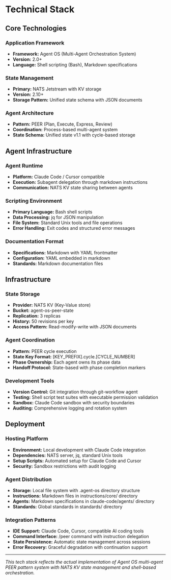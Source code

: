 # Technical Stack

## Core Technologies

### Application Framework
- **Framework:** Agent OS (Multi-Agent Orchestration System)
- **Version:** 2.0+
- **Language:** Shell scripting (Bash), Markdown specifications

### State Management
- **Primary:** NATS Jetstream with KV storage
- **Version:** 2.10+
- **Storage Pattern:** Unified state schema with JSON documents

### Agent Architecture
- **Pattern:** PEER (Plan, Execute, Express, Review)
- **Coordination:** Process-based multi-agent system
- **State Schema:** Unified state v1.1 with cycle-based storage

## Agent Infrastructure

### Agent Runtime
- **Platform:** Claude Code / Cursor compatible
- **Execution:** Subagent delegation through markdown instructions
- **Communication:** NATS KV state sharing between agents

### Scripting Environment
- **Primary Language:** Bash shell scripts
- **Data Processing:** jq for JSON manipulation
- **File System:** Standard Unix tools and file operations
- **Error Handling:** Exit codes and structured error messages

### Documentation Format
- **Specifications:** Markdown with YAML frontmatter
- **Configuration:** YAML embedded in markdown
- **Standards:** Markdown documentation files

## Infrastructure

### State Storage
- **Provider:** NATS KV (Key-Value store)
- **Bucket:** agent-os-peer-state
- **Replication:** 3 replicas
- **History:** 50 revisions per key
- **Access Pattern:** Read-modify-write with JSON documents

### Agent Coordination
- **Pattern:** PEER cycle execution
- **State Key Format:** [KEY_PREFIX].cycle.[CYCLE_NUMBER]
- **Phase Ownership:** Each agent owns its phase data
- **Handoff Protocol:** State-based with phase completion markers

### Development Tools
- **Version Control:** Git integration through git-workflow agent
- **Testing:** Shell script test suites with executable permission validation
- **Sandbox:** Claude Code sandbox with security boundaries
- **Auditing:** Comprehensive logging and rotation system

## Deployment

### Hosting Platform
- **Environment:** Local development with Claude Code integration
- **Dependencies:** NATS server, jq, standard Unix tools
- **Setup Scripts:** Automated setup for Claude Code and Cursor
- **Security:** Sandbox restrictions with audit logging

### Agent Distribution
- **Storage:** Local file system with .agent-os directory structure
- **Instructions:** Markdown files in instructions/core/ directory
- **Agents:** Markdown specifications in claude-code/agents/ directory
- **Standards:** Global standards in standards/ directory

### Integration Patterns
- **IDE Support:** Claude Code, Cursor, compatible AI coding tools
- **Command Interface:** /peer command with instruction delegation
- **State Persistence:** Automatic state management across sessions
- **Error Recovery:** Graceful degradation with continuation support

---

*This tech stack reflects the actual implementation of Agent OS multi-agent PEER pattern system with NATS KV state management and shell-based orchestration.*